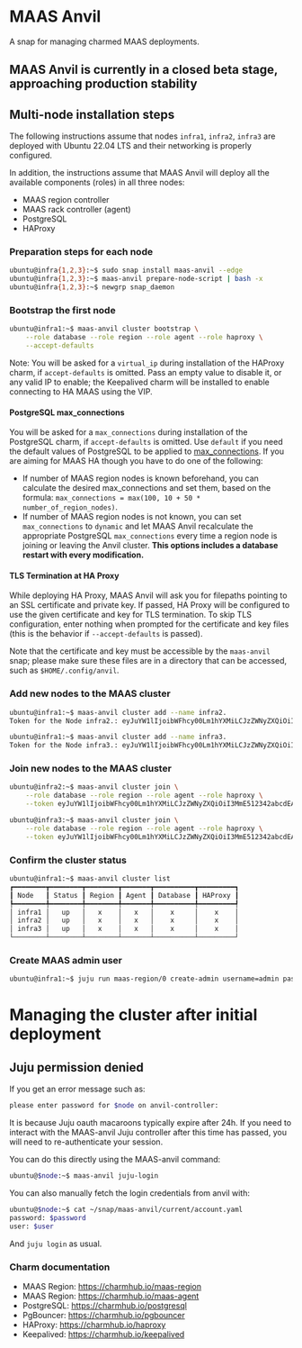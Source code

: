 # MAAS Anvil

A snap for managing charmed MAAS deployments.

## MAAS Anvil is currently in a closed beta stage, approaching production stability

## Multi-node installation steps

The following instructions assume that nodes `infra1`, `infra2`, `infra3` are deployed with Ubuntu 22.04 LTS and their networking is properly configured.

In addition, the instructions assume that MAAS Anvil will deploy all the available components (roles) in all three nodes:

- MAAS region controller
- MAAS rack controller (agent)
- PostgreSQL
- HAProxy

### Preparation steps for each node

```bash
ubuntu@infra{1,2,3}:~$ sudo snap install maas-anvil --edge
ubuntu@infra{1,2,3}:~$ maas-anvil prepare-node-script | bash -x
ubuntu@infra{1,2,3}:~$ newgrp snap_daemon
```

### Bootstrap the first node

```bash
ubuntu@infra1:~$ maas-anvil cluster bootstrap \
    --role database --role region --role agent --role haproxy \
    --accept-defaults
```

Note: You will be asked for a `virtual_ip` during installation of the HAProxy charm, if `accept-defaults` is omitted.
Pass an empty value to disable it, or any valid IP to enable; the Keepalived charm will be installed to enable connecting to HA MAAS using the VIP.

#### PostgreSQL max_connections

You will be asked for a `max_connections` during installation of the PostgreSQL charm, if `accept-defaults` is omitted. Use `default` if you need the default values of PostgreSQL to be applied to [max_connections](https://www.postgresql.org/docs/14/runtime-config-connection.html). If you are aiming for MAAS HA though you have to do one of the following:

- If number of MAAS region nodes is known beforehand, you can calculate the desired max_connections and set them, based on the formula: `max_connections = max(100, 10 + 50 * number_of_region_nodes)`.
- If number of MAAS region nodes is not known, you can set `max_connections` to `dynamic` and let MAAS Anvil recalculate the appropriate PostgreSQL `max_connections` every time a region node is joining or leaving the Anvil cluster. **This options includes a database restart with every modification.**

#### TLS Termination at HA Proxy

While deploying HA Proxy, MAAS Anvil will ask you for filepaths pointing to an SSL certificate and private key. If passed, HA Proxy will be configured to use the given certificate and key for TLS termination. To skip TLS configuration, enter nothing when prompted for the certificate and key files (this is the behavior if `--accept-defaults` is passed).

Note that the certificate and key must be accessible by the `maas-anvil` snap; please make sure these files are in a directory that can be accessed, such as `$HOME/.config/anvil`.

### Add new nodes to the MAAS cluster

```bash
ubuntu@infra1:~$ maas-anvil cluster add --name infra2.
Token for the Node infra2.: eyJuYW1lIjoibWFhcy00Lm1hYXMiLCJzZWNyZXQiOiI3MmE512342abcdEASWWxOWNlYWNkYmJjMWRmMjk4OThkYWFkYzQzMDAzZjk4NmRkZDI2MWRhYWVkZTIxIiwiZmluZ2VycHJpbnQiOiJlODU5ZmY5NjAwMDU4OGFjZmQ5ZDM0NjFhMDk5NmU1YTU3YjhjN2Q2ZjE4M2NjZDRlOTg2NGRkZjQ3NWMwZWM1Iiwiam9pbl9hZGRyZXNzZXMiOlsiMTAuMjAuMC43OjcwMDAiLCIxMC4yMC4wLjg6NzAwMCJdfQ==

ubuntu@infra1:~$ maas-anvil cluster add --name infra3.
Token for the Node infra3.: eyJuYW1lIjoibWFhcy00Lm1hYXMiLCJzZWNyZXQiOiI3MmE512342abcdEASWWxOWNlYWNkYmJjMWRmMjk4OThkYWFkYzQzMDAzZjk4NmRkZDI2MWRhYWVkZTIxIiwiZmluZ2VycHJpbnQiOiJlODU5ZmY5NjAwMDU4OGFjZmQ5ZDM0NjFhMDk5NmU1YTU3YjhjN2Q2ZjE4M2NjZDRlOTg2NGRkZjQ3NWMwZWM1Iiwiam9pbl9hZGRyZXNzZXMiOlsiMTAuMjAuMC43OjcwMDAiLCIxMC4yMC4wLjg6NzAwMCJdfQ==
```

### Join new nodes to the MAAS cluster

```bash
ubuntu@infra2:~$ maas-anvil cluster join \
    --role database --role region --role agent --role haproxy \
    --token eyJuYW1lIjoibWFhcy00Lm1hYXMiLCJzZWNyZXQiOiI3MmE512342abcdEASWWxOWNlYWNkYmJjMWRmMjk4OThkYWFkYzQzMDAzZjk4NmRkZDI2MWRhYWVkZTIxIiwiZmluZ2VycHJpbnQiOiJlODU5ZmY5NjAwMDU4OGFjZmQ5ZDM0NjFhMDk5NmU1YTU3YjhjN2Q2ZjE4M2NjZDRlOTg2NGRkZjQ3NWMwZWM1Iiwiam9pbl9hZGRyZXNzZXMiOlsiMTAuMjAuMC43OjcwMDAiLCIxMC4yMC4wLjg6NzAwMCJdfQ==
```

```bash
ubuntu@infra3:~$ maas-anvil cluster join \
    --role database --role region --role agent --role haproxy \
    --token eyJuYW1lIjoibWFhcy00Lm1hYXMiLCJzZWNyZXQiOiI3MmE512342abcdEASWWxOWNlYWNkYmJjMWRmMjk4OThkYWFkYzQzMDAzZjk4NmRkZDI2MWRhYWVkZTIxIiwiZmluZ2VycHJpbnQiOiJlODU5ZmY5NjAwMDU4OGFjZmQ5ZDM0NjFhMDk5NmU1YTU3YjhjN2Q2ZjE4M2NjZDRlOTg2NGRkZjQ3NWMwZWM1Iiwiam9pbl9hZGRyZXNzZXMiOlsiMTAuMjAuMC43OjcwMDAiLCIxMC4yMC4wLjg6NzAwMCJdfQ==
```

### Confirm the cluster status

```bash
ubuntu@infra1:~$ maas-anvil cluster list
┏━━━━━━━━┳━━━━━━━━┳━━━━━━━━┳━━━━━━━┳━━━━━━━━━━┳━━━━━━━━━┓
┃ Node   ┃ Status ┃ Region ┃ Agent ┃ Database ┃ HAProxy ┃
┡━━━━━━━━╇━━━━━━━━╇━━━━━━━━╇━━━━━━━╇━━━━━━━━━━╇━━━━━━━━━┩
│ infra1 │   up   │   x    │   x   │    x     │    x    │
│ infra2 │   up   │   x    │   x   │    x     │    x    │
│ infra3 │   up   │   x    │   x   │    x     │    x    │
└────────┴────────┴────────┴───────┴──────────┴─────────┘
```

### Create MAAS admin user

```bash
ubuntu@infra1:~$ juju run maas-region/0 create-admin username=admin password=pass email=admin@maas.io ssh-import=lp:maasadmin
```

# Managing the cluster after initial deployment

## Juju permission denied

If you get an error message such as:

```bash
please enter password for $node on anvil-controller:
```

It is because Juju oauth macaroons typically expire after 24h.
If you need to interact with the MAAS-anvil Juju controller after this time has passed, you will need to re-authenticate your session.

You can do this directly using the MAAS-anvil command:

```bash
ubuntu@$node:~$ maas-anvil juju-login
```

You can also manually fetch the login credentials from anvil with:

```bash
ubuntu@$node:~$ cat ~/snap/maas-anvil/current/account.yaml
password: $password
user: $user
```

And `juju login` as usual.

### Charm documentation

- MAAS Region: <https://charmhub.io/maas-region>
- MAAS Region: <https://charmhub.io/maas-agent>
- PostgreSQL: <https://charmhub.io/postgresql>
- PgBouncer: <https://charmhub.io/pgbouncer>
- HAProxy: <https://charmhub.io/haproxy>
- Keepalived: <https://charmhub.io/keepalived>
